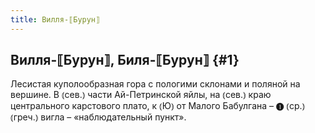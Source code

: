 ```yaml
---
title: Вилля-⟦Бурун⟧
---
```

## Вилля-⟦Бурун⟧, Биля-⟦Бурун⟧ {#1}

Лесистая куполообразная гора с пологими склонами и поляной на вершине. В ⦅сев.⦆ части Ай-Петринской яйлы, на ⦅сев.⦆ краю центрального карстового плато, к ⦅Ю⦆ от Малого Бабулгана – ❶ ⦅ср.⦆ ⦅греч.⦆ вигла – «наблюдательный пункт».
